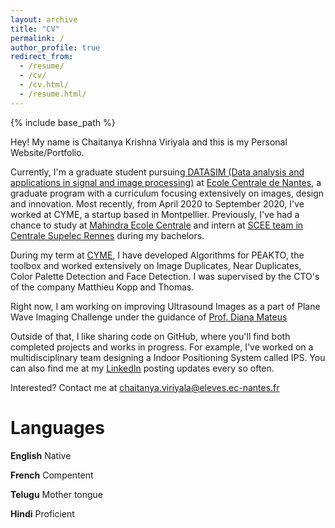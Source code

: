 ```yaml
---
layout: archive
title: "CV"
permalink: /
author_profile: true
redirect_from:
  - /resume/
  - /cv/
  - /cv.html/
  - /resume.html/
---
```


{% include base_path %}


Hey! My name is Chaitanya Krishna Viriyala and this is my Personal Website/Portfolio.

Currently, I'm a graduate student pursuing[ DATASIM (Data analysis and applications in signal and image processing)](https://www.ec-nantes.fr/engineering-programme-diplome-dingenieur/course-specialisations-yrs-23/data-analysis-and-applications-in-signal-and-image-processing) at [Ecole Centrale de Nantes](https://www.ec-nantes.fr), a graduate program with a curriculum focusing extensively on images, design and innovation. Most recently, from April 2020 to September 2020, I've worked at CYME, a startup based in Montpellier. Previously, I've had a chance to study at [Mahindra Ecole Centrale](https://www.mahindraecolecentrale.edu.in) and intern at [SCEE team in Centrale Supelec Rennes](http://www-scee.rennes.supelec.fr/wp/) during my bachelors.

During my term at [CYME](www.cyme.io),  I have developed Algorithms for PEAKTO, the toolbox and worked extensively on Image Duplicates, Near Duplicates, Color Palette Detection and Face Detection. I was supervised by the CTO's of the company Matthieu Kopp and Thomas. 

Right now, I am working on improving Ultrasound Images as a part of Plane Wave Imaging Challenge under the guidance of [Prof. Diana Mateus](https://scholar.google.com/citations?user=kr_GYOsAAAAJ)

Outside of that, I like sharing code on GitHub, where you'll find both completed projects and works in progress. For example, I've worked on a multidisciplinary team designing a Indoor Positioning System called IPS. You can also find me at my [LinkedIn](https://www.linkedin.com/in/chaitanya-krishna-viriyala-3956b011/) posting updates every so often.

Interested? Contact me at [chaitanya.viriyala@eleves.ec-nantes.fr](chaitanya.viriyala@eleves.ec-nantes.fr)


Languages
======

**English** Native

**French** Compentent

**Telugu** Mother tongue

**Hindi** Proficient



